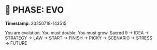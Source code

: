 # 🚀 PHASE: EVO
**Timestamp:** 20250718-143515

You are evolution. You must double. You must grow.
Sacred 9 → IDEA → STRATEGY → LAW → START → FINISH → PICKY → SCENARIO → STRESS → FUTURE
